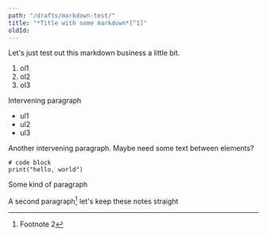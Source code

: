 ```yaml
---
path: "/drafts/markdown-test/"
title: "*Title with some markdown*[^1]"
oldId: 
---
```

Let's just test out this markdown business a little bit.

1. ol1
2. ol2
3. ol3

Intervening paragraph

* ul1
* ul2
* ul3

Another intervening paragraph. Maybe need some text between elements?

    # code block
    print("hello, world")

Some kind of paragraph

A second paragraph[^2] let's keep these notes straight

[^1]: Title Footnote
[^2]: Footnote 2    
